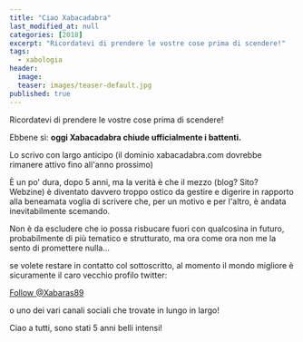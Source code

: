 ```yaml
---
title: "Ciao Xabacadabra"
last_modified_at: null
categories: [2018]
excerpt: "Ricordatevi di prendere le vostre cose prima di scendere!"
tags:
  - xabologia
header:  
  image:  
  teaser: images/teaser-default.jpg
published: true
---
```


Ricordatevi di prendere le vostre cose prima di scendere!

Ebbene sì: **oggi Xabacadabra chiude ufficialmente i battenti.**

Lo scrivo con largo anticipo (il dominio xabacadabra.com dovrebbe rimanere attivo fino all'anno prossimo)

È un po' dura, dopo 5 anni, ma la verità è che il mezzo (blog? Sito? Webzine) è diventato davvero troppo ostico da gestire e digerire in rapporto alla beneamata voglia di scrivere che, per un motivo e per l'altro, è andata inevitabilmente scemando.

Non è da escludere che io possa risbucare fuori con qualcosina in futuro, probabilmente di più tematico e strutturato, ma ora come ora non me la sento di promettere nulla...

se volete restare in contatto col sottoscritto, al momento il mondo migliore è sicuramente il caro vecchio profilo twitter:

<a href="https://twitter.com/Xabaras89?ref_src=twsrc%5Etfw" class="twitter-follow-button" data-show-count="false">Follow @Xabaras89</a><script async src="https://platform.twitter.com/widgets.js" charset="utf-8"></script> 

o uno dei vari canali sociali che trovate in lungo in largo!

Ciao a tutti, sono stati 5 anni belli intensi!